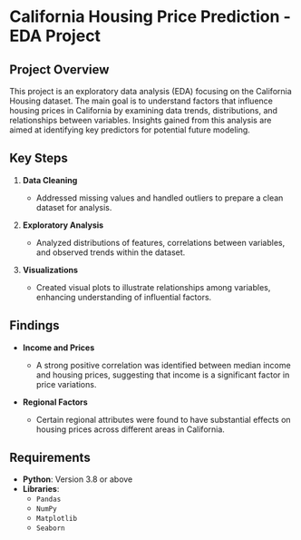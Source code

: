 # California Housing Price Prediction - EDA Project

## Project Overview

This project is an exploratory data analysis (EDA) focusing on the California Housing dataset. The main goal is to understand factors that influence housing prices in California by examining data trends, distributions, and relationships between variables. Insights gained from this analysis are aimed at identifying key predictors for potential future modeling.

## Key Steps

1. **Data Cleaning**  
   - Addressed missing values and handled outliers to prepare a clean dataset for analysis.

2. **Exploratory Analysis**  
   - Analyzed distributions of features, correlations between variables, and observed trends within the dataset.

3. **Visualizations**  
   - Created visual plots to illustrate relationships among variables, enhancing understanding of influential factors.

## Findings

- **Income and Prices**  
   - A strong positive correlation was identified between median income and housing prices, suggesting that income is a significant factor in price variations.

- **Regional Factors**  
   - Certain regional attributes were found to have substantial effects on housing prices across different areas in California.

## Requirements

- **Python**: Version 3.8 or above
- **Libraries**: 
  - `Pandas`
  - `NumPy`
  - `Matplotlib`
  - `Seaborn`

